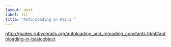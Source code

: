 ```yaml
---
layout: post
label: til
title: "Auto Loading in Rails "
---
```


http://guides.rubyonrails.org/autoloading_and_reloading_constants.html#autoloading-in-basicobject

